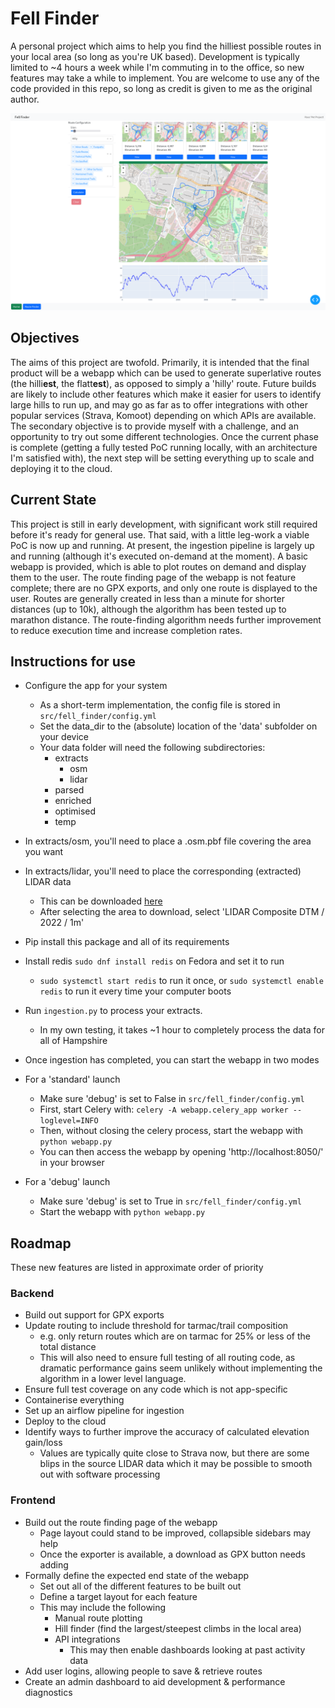 # Fell Finder

A personal project which aims to help you find the hilliest possible routes in your local area (so long as you're UK based). Development is typically limited to ~4 hours a week while I'm commuting in to the office, so new features may take a while to implement. You are welcome to use any of the code provided in this repo, so long as credit is given to me as the original author.

![Webapp Preview](./assets/webapp_preview.png)

## Objectives

The aims of this project are twofold. Primarily, it is intended that the final product will be a webapp which can be used to generate superlative routes (the hilli**est**, the flatt**est**), as opposed to simply a 'hilly' route. Future builds are likely to include other features which make it easier for users to identify large hills to run up, and may go as far as to offer integrations with other popular services (Strava, Komoot) depending on which APIs are available.
The secondary objective is to provide myself with a challenge, and an opportunity to try out some different technologies. Once the current phase is complete (getting a fully tested PoC running locally, with an architecture I'm satisfied with), the next step will be setting everything up to scale and deploying it to the cloud.

## Current State

This project is still in early development, with significant work still required before it's ready for general use. That said, with a little leg-work a viable PoC is now up and running. At present, the ingestion pipeline is largely up and running (although it's executed on-demand at the moment). A basic webapp is provided, which is able to plot routes on demand and display them to the user. The route finding page of the webapp is not feature complete; there are no GPX exports, and only one route is displayed to the user. Routes are generally created in less than a minute for shorter distances (up to 10k), although the algorithm has been tested up to marathon distance. The route-finding algorithm needs further improvement to reduce execution time and increase completion rates.



## Instructions for use
* Configure the app for your system
  * As a short-term implementation, the config file is stored in `src/fell_finder/config.yml`
  * Set the data_dir to the (absolute) location of the 'data' subfolder on your device
  * Your data folder will need the following subdirectories:
    * extracts
      * osm
      * lidar
    * parsed
    * enriched
    * optimised
    * temp
* In extracts/osm, you'll need to place a .osm.pbf file covering the area you want
* In extracts/lidar, you'll need to place the corresponding (extracted) LIDAR data
  * This can be downloaded [here](https://environment.data.gov.uk/survey)
  * After selecting the area to download, select 'LIDAR Composite DTM / 2022 / 1m'
* Pip install this package and all of its requirements
* Install redis `sudo dnf install redis` on Fedora and set it to run
  * `sudo systemctl start redis` to run it once, or `sudo systemctl enable redis` to run it every time your computer boots
* Run `ingestion.py` to process your extracts.
  * In my own testing, it takes ~1 hour to completely process the data for all of Hampshire
* Once ingestion has completed, you can start the webapp in two modes

* For a 'standard' launch
  * Make sure 'debug' is set to False in `src/fell_finder/config.yml`
  * First, start Celery with: `celery -A webapp.celery_app worker --loglevel=INFO`
  * Then, without closing the celery process, start the webapp with `python webapp.py`
  * You can then access the webapp by opening 'http://localhost:8050/' in your browser
* For a 'debug' launch
  * Make sure 'debug' is set to True in `src/fell_finder/config.yml`
  * Start the webapp with `python webapp.py`

## Roadmap

These new features are listed in approximate order of priority

### Backend

* Build out support for GPX exports
* Update routing to include threshold for tarmac/trail composition
  * e.g. only return routes which are on tarmac for 25% or less of the total distance
  * This will also need to ensure full testing of all routing code, as dramatic performance gains seem unlikely without implementing the algorithm in a lower level language.
* Ensure full test coverage on any code which is not app-specific
* Containerise everything
* Set up an airflow pipeline for ingestion
* Deploy to the cloud
* Identify ways to further improve the accuracy of calculated elevation gain/loss
  * Values are typically quite close to Strava now, but there are some blips in the source LIDAR data which it may be possible to smooth out with software processing

### Frontend
* Build out the route finding page of the webapp
  * Page layout could stand to be improved, collapsible sidebars may help
  * Once the exporter is available, a download as GPX button needs adding
* Formally define the expected end state of the webapp
  * Set out all of the different features to be built out
  * Define a target layout for each feature
  * This may include the following
    * Manual route plotting
    * Hill finder (find the largest/steepest climbs in the local area)
    * API integrations
      * This may then enable dashboards looking at past activity data
* Add user logins, allowing people to save & retrieve routes
* Create an admin dashboard to aid development & performance diagnostics
